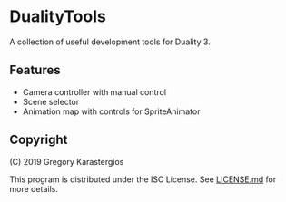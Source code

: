 # DualityTools

A collection of useful development tools for Duality 3.

## Features
* Camera controller with manual control
* Scene selector
* Animation map with controls for SpriteAnimator

## Copyright
(C) 2019 Gregory Karastergios

This program is distributed under the ISC License. See [LICENSE.md](https://github.com/gregnk/DualityTools/blob/master/License.md) for more details.